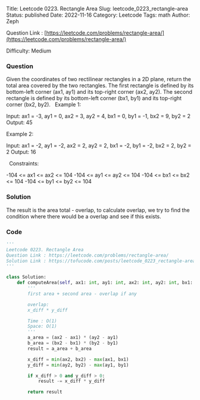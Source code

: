 Title: Leetcode 0223. Rectangle Area
Slug: leetcode_0223_rectangle-area
Status: published
Date: 2022-11-16
Category: Leetcode
Tags: math
Author: Zeph

Question Link : [https://leetcode.com/problems/rectangle-area/](https://leetcode.com/problems/rectangle-area/)

Difficulty: Medium

### Question
Given the coordinates of two rectilinear rectangles in a 2D plane, return the total area covered by the two rectangles.
The first rectangle is defined by its bottom-left corner (ax1, ay1) and its top-right corner (ax2, ay2).
The second rectangle is defined by its bottom-left corner (bx1, by1) and its top-right corner (bx2, by2).
 
Example 1:


Input: ax1 = -3, ay1 = 0, ax2 = 3, ay2 = 4, bx1 = 0, by1 = -1, bx2 = 9, by2 = 2
Output: 45

Example 2:

Input: ax1 = -2, ay1 = -2, ax2 = 2, ay2 = 2, bx1 = -2, by1 = -2, bx2 = 2, by2 = 2
Output: 16

 
Constraints:

-104 <= ax1 <= ax2 <= 104
-104 <= ay1 <= ay2 <= 104
-104 <= bx1 <= bx2 <= 104
-104 <= by1 <= by2 <= 104

### Solution

The result is the area total - overlap, to calculate overlap, we try to find the condition where there would be a overlap and see if this exists.


### Code
```python
'''
Leetcode 0223. Rectangle Area
Question Link : https://leetcode.com/problems/rectangle-area/
Solution Link : https://tofucode.com/posts/leetcode_0223_rectangle-area.html
'''

class Solution:
    def computeArea(self, ax1: int, ay1: int, ax2: int, ay2: int, bx1: int, by1: int, bx2: int, by2: int) -> int:
        '''
        first area + second area - overlap if any

        overlap:
        x_diff * y_diff

        Time : O(1)
        Space: O(1)
        '''
        a_area = (ax2 - ax1) * (ay2 - ay1)
        b_area = (bx2 - bx1) * (by2 - by1)
        result = a_area + b_area

        x_diff = min(ax2, bx2) - max(ax1, bx1)
        y_diff = min(ay2, by2) - max(ay1, by1)

        if x_diff > 0 and y_diff > 0:
            result -= x_diff * y_diff

        return result
```


